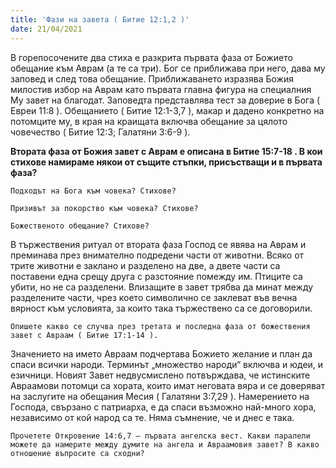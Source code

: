 ```yaml
---
title: 'Фази на завета ( Битие 12:1,2 )'
date: 21/04/2021
---
```


В горепосочените два стиха е разкрита първата фаза от Божието обещание към Аврам (а те са три). Бог се приближава при него, дава му заповед и след това обещание. Приближаването изразява Божия милостив избор на Аврам като първата главна фигура на специалния Му завет на благодат. Заповедта представлява тест за доверие в Бога ( Евреи 11:8 ). Обещанието ( Битие 12:1-3,7 ), макар и дадено конкретно на потомците му, в края на краищата включва обещание за цялото човечество ( Битие 12:3; Галатяни 3:6-9 ).

**Втората фаза от Божия завет с Аврам е описана в Битие 15:7-18 . В кои стихове намираме някои от същите стъпки, присъстващи и в първата фаза?**

`Подходът на Бога към човека? Стихове?`

`Призивът за покорство към човека? Стихове?`

`Божественото обещание? Стихове?`

В тържествения ритуал от втората фаза Господ се явява на Аврам и преминава през внимателно подредени части от животни. Всяко от трите животни е заклано и разделено на две, а двете части са поставени една срещу друга с разстояние помежду им. Птиците са убити, но не са разделени. Влизащите в завет трябва да минат между разделените части, чрез което символично се заклеват във вечна вярност към условията, за които така тържествено са се договорили.

`Опишете какво се случва през третата и последна фаза от божествения завет с Авраам ( Битие 17:1-14 ).`

Значението на името Авраам подчертава Божието желание и план да спаси всички народи. Терминът „множество народи“ включва и юдеи, и езичници. Новият Завет недвусмислено потвърждава, че истинските Авраамови потомци са хората, които имат неговата вяра и се доверяват на заслугите на обещания Месия ( Галатяни 3:7,29 ). Намерението на Господа, свързано с патриарха, е да спаси възможно най-много хора, независимо от кой народ са те. Няма съмнение, че и днес е така.

`Прочетете Откровение 14:6,7 – първата ангелска вест. Какви паралели можете да намерите между думите на ангела и Авраамовия завет? В какво отношение въпросите са сходни?`